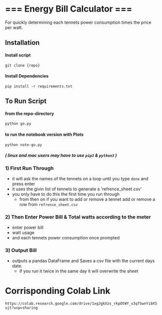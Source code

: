 # === Energy Bill Calculator === 
For quickly determining  each tennets power consumption times the price per watt. 


## Installation

####  Install script
`git clone {repo} `

#### Install Dependencies
`pip install -r requirements.txt`



## To Run Script

#### from the repo-directory
`python go.py`

#### to run the notebook version with Plots
`python note-go.py`

##### ( linux and mac users may have to use `pip3` & `python3` ) 


### 1) First Run Through 
- it will ask the names of the tennets on a loop until you type `done` and press enter
- it uses the givin list of tennets to generate a 'refrence_sheet.csv'
- you only have to do this the first time you run through 
    - from then on if you want to add or remove a tennet add or remove a row from `refrence_sheet.csv`


### 2) Then Enter Power Bill & Total watts according to the meter 
- enter power bill
- watt usage
- and each tennets power consumption once prompted

### 3) Output Bill
- outputs a pandas DataFrame and Saves a csv file with the current days date. 
    - if you run it twice in the same day it will overwrite the sheet 

# Corrisponding Colab Link
`https://colab.research.google.com/drive/1xgJgkXzs_rkpOtWY_v3qfSwnYibX5ujt?usp=sharing`